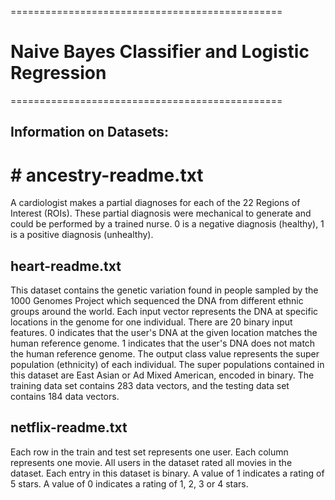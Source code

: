 
===============================================
# Naive Bayes Classifier and Logistic Regression
===============================================


## Information on Datasets:
# # ancestry-readme.txt
A cardiologist makes a partial diagnoses for each of the 22 Regions of Interest (ROIs). These partial diagnosis were mechanical to generate and could be performed by a trained nurse. 0 is a negative diagnosis (healthy), 1 is a positive diagnosis (unhealthy).  

## heart-readme.txt
This dataset contains the genetic variation found in people sampled by the 1000 Genomes Project which sequenced the DNA from different ethnic groups around the world. Each input vector represents the DNA at specific locations in the genome for one individual. There are 20 binary input features. 0 indicates that the user's DNA at the given location matches the human reference genome. 1 indicates that the user's DNA does not match the human reference genome. The output class value represents the super population (ethnicity) of each individual. The super populations contained in this dataset are East Asian or Ad Mixed American, encoded in binary. The training data set contains 283 data vectors, and the testing data set contains 184 data vectors.

## netflix-readme.txt
Each row in the train and test set represents one user. Each column represents one movie. All users in the dataset rated all movies in the dataset. Each entry in this dataset is binary. A value of 1 indicates a rating of 5 stars. A value of 0 indicates a rating of 1, 2, 3 or 4 stars. 





